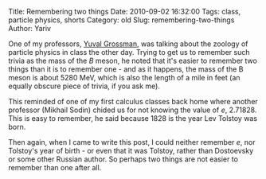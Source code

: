 Title: Remembering two things
Date: 2010-09-02 16:32:00
Tags: class, particle physics, shorts
Category: old
Slug: remembering-two-things
Author: Yariv

One of my professors, <a href="http://www.physics.cornell.edu/people/faculty/?page=website/faculty&amp;action=show/id=80" title="who is now mentioned in two blogs in this context">Yuval Grossman</a>, was talking about the zoology of particle physics in class the other day. Trying to get us to remember such trivia as the mass of the <span style="font-style: italic;">B</span> meson, he noted that it's easier to remember two things than it is to remember one - and as it happens, the mass of the B meson is about 5280 MeV, which is also the length of a mile in feet (an equally obscure piece of trivia, if you ask me).

This reminded of one of my first calculus classes  back home where another professor (Mikhail Sodin) chided us for not knowing the value of <span style="font-style: italic;">e</span>, 2.71828. This is easy to remember, he said because 1828 is the year Lev Tolstoy was born.

Then again, when I came to write this post, I could neither remember <span style="font-style: italic;">e</span>, nor Tolstoy's year of birth - or even that it was Tolstoy, rather than Dostoevsky or some other Russian author. So perhaps two things are not easier to remember than one after all.
